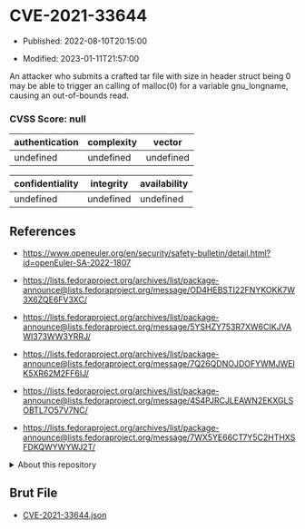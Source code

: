 # CVE-2021-33644

- Published: 2022-08-10T20:15:00

- Modified: 2023-01-11T21:57:00

An attacker who submits a crafted tar file with size in header struct being 0 may be able to trigger an calling of malloc(0) for a variable gnu_longname, causing an out-of-bounds read.

### CVSS Score: **null**

| authentication | complexity | vector |
| --- | --- | --- |
| undefined | undefined | undefined |

| confidentiality | integrity | availability |
| --- | --- | --- |
| undefined | undefined | undefined |

## References

* https://www.openeuler.org/en/security/safety-bulletin/detail.html?id=openEuler-SA-2022-1807

* https://lists.fedoraproject.org/archives/list/package-announce@lists.fedoraproject.org/message/OD4HEBSTI22FNYKOKK7W3X6ZQE6FV3XC/

* https://lists.fedoraproject.org/archives/list/package-announce@lists.fedoraproject.org/message/5YSHZY753R7XW6CIKJVAWI373WW3YRRJ/

* https://lists.fedoraproject.org/archives/list/package-announce@lists.fedoraproject.org/message/7Q26QDNOJDOFYWMJWEIK5XR62M2FF6IJ/

* https://lists.fedoraproject.org/archives/list/package-announce@lists.fedoraproject.org/message/4S4PJRCJLEAWN2EKXGLSOBTL7O57V7NC/

* https://lists.fedoraproject.org/archives/list/package-announce@lists.fedoraproject.org/message/7WX5YE66CT7Y5C2HTHXSFDKQWYWYWJ2T/

<details>
<summary>About this repository</summary> 

  This repository is part of the project [Live Hack CVE](https://github.com/Live-Hack-CVE). Main website can be found [www.live-hack.org](https://www.live-hack.org) 
  
  Made by [Sn0wAlice](https://github.com/Sn0wAlice) for the people that care about security and need to have a feed of the latest CVEs. Hope you enjoy it, don't forget to star the repo and follow me on [Twitter](https://twitter.com/Sn0wAlice) and [Github](https://github.com/Sn0wAlice). And that is my [personnal website](https://www.alice-snow.me/)

  - [Home Page](https://github.com/Live-Hack-CVE)
  - [Framework](https://github.com/Live-Hack-CVE/cve-framework)
  - [CVE database](https://github.com/Live-Hack-CVE/full_database)
  - [Changelog](https://github.com/Live-Hack-CVE/Changelog)
</details>

## Brut File

* [CVE-2021-33644.json](https://raw.githubusercontent.com/Live-Hack-CVE/full_database/main/cves/2021/CVE-2021-33644.json)

